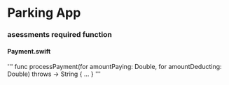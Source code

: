 # Parking App

### asessments required function 
#### Payment.swift

'''
func processPayment(for amountPaying: Double, for amountDeducting: Double) throws -> String {
        ...
    }
'''